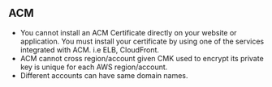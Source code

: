 ## ACM

- You cannot install an ACM Certificate directly on your website or application. You must install your certificate by using one of the services integrated with ACM. i.e ELB, CloudFront.
- ACM cannot cross region/account given CMK used to encrypt its private key is unique for each AWS region/account.
- Different accounts can have same domain names.
